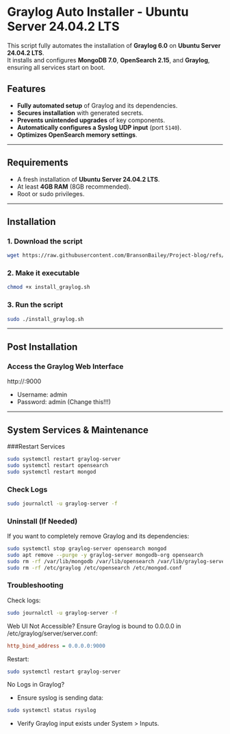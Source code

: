 # Graylog Auto Installer - Ubuntu Server 24.04.2 LTS

This script fully automates the installation of **Graylog 6.0** on **Ubuntu Server 24.04.2 LTS**.  
It installs and configures **MongoDB 7.0**, **OpenSearch 2.15**, and **Graylog**, ensuring all services start on boot.

## Features
- **Fully automated setup** of Graylog and its dependencies.
- **Secures installation** with generated secrets.
- **Prevents unintended upgrades** of key components.
- **Automatically configures a Syslog UDP input** (port `5140`).
- **Optimizes OpenSearch memory settings**.

---

## Requirements
- A fresh installation of **Ubuntu Server 24.04.2 LTS**.
- At least **4GB RAM** (8GB recommended).
- Root or sudo privileges.

---

## Installation

### 1. **Download the script**
```bash
wget https://raw.githubusercontent.com/BransonBailey/Project-blog/refs/heads/main/Basic_Graylog_Installation/install_graylog.sh
```
### 2. Make it executable
```bash
chmod +x install_graylog.sh
```
### 3. Run the script
```bash
sudo ./install_graylog.sh
```

---

## Post Installation

### Access the Graylog Web Interface
http://<your-server-ip>:9000

- Username: admin
- Password: admin (Change this!!!)

---

## System Services & Maintenance

###Restart Services
```bash
sudo systemctl restart graylog-server
sudo systemctl restart opensearch
sudo systemctl restart mongod
```

### Check Logs
```bash
sudo journalctl -u graylog-server -f
```

### Uninstall (If Needed)
If you want to completely remove Graylog and its dependencies:
```bash
sudo systemctl stop graylog-server opensearch mongod
sudo apt remove --purge -y graylog-server mongodb-org opensearch
sudo rm -rf /var/lib/mongodb /var/lib/opensearch /var/lib/graylog-server
sudo rm -rf /etc/graylog /etc/opensearch /etc/mongod.conf
```

### Troubleshooting
Check logs:

```bash
sudo journalctl -u graylog-server -f
```

Web UI Not Accessible?
Ensure Graylog is bound to 0.0.0.0 in /etc/graylog/server/server.conf:

```ini
http_bind_address = 0.0.0.0:9000
```

Restart:
```bash
sudo systemctl restart graylog-server
```

No Logs in Graylog?
- Ensure syslog is sending data:
```bash
sudo systemctl status rsyslog
```
- Verify Graylog input exists under System > Inputs.
